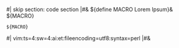 #| skip section: code section |#&
${define MACRO Lorem Ipsum}&
${MACRO}
```
${MACRO}
```
#|
vim:ts=4:sw=4:ai:et:fileencoding=utf8:syntax=perl
|#&
